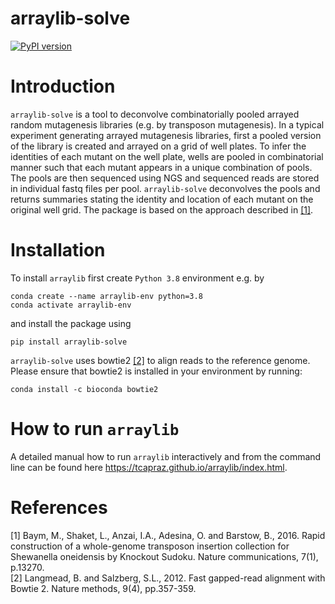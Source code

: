 # arraylib-solve

[![PyPI version](https://badge.fury.io/py/arraylib-solve.svg)](https://badge.fury.io/py/arraylib-solve)

# Introduction

`arraylib-solve` is a tool to deconvolve combinatorially pooled arrayed random mutagenesis libraries (e.g. by transposon mutagenesis). In a typical experiment generating arrayed mutagenesis libraries, first a pooled version of the library is created and arrayed on a grid of well plates. To infer the identities of each mutant on the well plate, wells are pooled in combinatorial manner such that each mutant appears in a unique combination of pools. The pools are then sequenced using NGS and sequenced reads are stored in individual fastq files per pool. `arraylib-solve` deconvolves the pools and returns summaries stating the identity and location of each mutant on the original well grid. The package is based on the approach described in [[1]](#1).

# Installation

To install `arraylib` first create `Python 3.8` environment e.g. by

```
conda create --name arraylib-env python=3.8
conda activate arraylib-env
```

and install the package using 

```
pip install arraylib-solve
```

`arraylib-solve` uses bowtie2 [[2]](#2) to align reads to the reference genome. Please ensure that bowtie2 is installed in your environment by running:

```
conda install -c bioconda bowtie2
```


# How to run `arraylib`

A detailed manual how to run `arraylib` interactively and from the command line can be found here https://tcapraz.github.io/arraylib/index.html.

# References
<a id="1">[1]</a> 
Baym, M., Shaket, L., Anzai, I.A., Adesina, O. and Barstow, B., 2016. Rapid construction of a whole-genome transposon insertion collection for Shewanella oneidensis by Knockout Sudoku. Nature communications, 7(1), p.13270.\
<a id="2">[2]</a> 
Langmead, B. and Salzberg, S.L., 2012. Fast gapped-read alignment with Bowtie 2. Nature methods, 9(4), pp.357-359.

